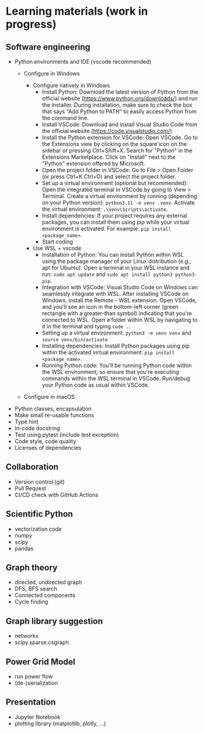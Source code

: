 # Learning materials (work in progress)

## Software engineering

* Python environments and IDE (vscode recommended)
  * Configure in Windows
    * Configure natively in Windows
      * Install Python: Download the latest version of Python from the official website (https://www.python.org/downloads/) and run the installer. During installation, make sure to check the box that says "Add Python to PATH" to easily access Python from the command line.
      * Install VSCode: Download and install Visual Studio Code from the official website (https://code.visualstudio.com/).
      * Install the Python extension for VSCode: Open VSCode. Go to the Extensions view by clicking on the square icon on the sidebar or pressing Ctrl+Shift+X. Search for "Python" in the Extensions Marketplace. Click on "Install" next to the "Python" extension offered by Microsoft.
      * Open the project folder in VSCode: Go to File > Open Folder (or press Ctrl+K Ctrl+O) and select the project folder.
      * Set up a virtual environment (optional but recommended): Open the integrated terminal in VSCode by going to View > Terminal. Create a virtual environment by running (depending on your Python version): `python3.11 -m venv .venv`. Activate the virtual environment: `.\venv\Scripts\activate`. 
      * Install dependencies: If your project requires any external packages, you can install them using pip while your virtual environment is activated. For example: `pip install <package_name>`.
      * Start coding
    * Use WSL + vscode
      * Installation of Python: You can install Python within WSL using the package manager of your Linux distribution (e.g., apt for Ubuntu). Open a terminal in your WSL instance and run: `sudo apt update` and
      `sudo apt install python3 python3-pip`.
      * Integration with VSCode: Visual Studio Code on Windows can seamlessly integrate with WSL. After installing VSCode on Windows, install the Remote - WSL extension. Open VSCode, and you'll see an icon in the bottom-left corner (green rectangle with a greater-than symbol) indicating that you're connected to WSL. Open a folder within WSL by navigating to it in the terminal and typing `code .`.
      * Setting up a virtual environment: `python3 -m venv venv` and `source venv/bin/activate`
      * Installing dependencies: Install Python packages using pip within the activated virtual environment: `pip install <package_name>`.
      * Running Python code: You'll be running Python code within the WSL environment, so ensure that you're executing commands within the WSL terminal in VSCode. Run/debug your Python code as usual within VSCode.

  * Configure in macOS
* Python classes, encapsulation
* Make small re-usable functions
* Type hint
* In-code docstring
* Test using pytest (include test exception)
* Code style, code quality
* Licenses of dependencies

## Collaboration

* Version control (git)
* Pull Request
* CI/CD check with GitHub Actions

## Scientific Python

* vectorization code
* numpy
* scipy
* pandas

## Graph theory

* directed, undirected graph
* DFS, BFS search
* Connected components
* Cycle finding

## Graph library suggestion

* networkx
* scipy.sparse.csgraph

## Power Grid Model

* run power flow
* (de-)serialization

## Presentation

* Jupyter Notebook
* plotting library (matplotlib, plotly, ...)
